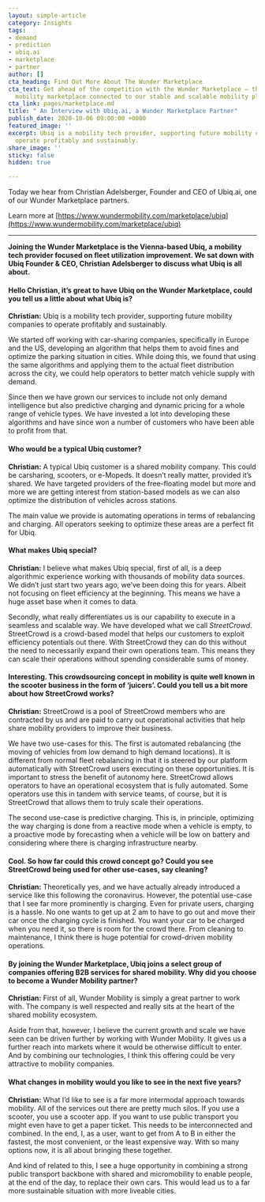 ```yaml
---
layout: simple-article
category: Insights
tags:
- demand
- prediction
- ubiq.ai
- marketplace
- partner
author: []
cta_heading: Find Out More About The Wunder Marketplace
cta_text: Get ahead of the competition with the Wunder Marketplace — the world’s first
  mobility marketplace connected to our stable and scalable mobility platform.
cta_link: pages/marketplace.md
title: " An Interview with Ubiq.ai, a Wunder Marketplace Partner"
publish_date: 2020-10-06 09:00:00 +0000
featured_image: ''
excerpt: Ubiq is a mobility tech provider, supporting future mobility companies to
  operate profitably and sustainably.
share_image: ''
sticky: false
hidden: true

---
```

Today we hear from Christian Adelsberger, Founder and CEO of Ubiq.ai, one of our Wunder Marketplace partners.

Learn more at [https://www.wundermobility.com/marketplace/ubiq](https://www.wundermobility.com/marketplace/ubiq)

***

  
**Joining the Wunder Marketplace is the Vienna-based Ubiq, a mobility tech provider focused on fleet utilization improvement. We sat down with Ubiq Founder & CEO, Christian Adelsberger to discuss what Ubiq is all about.**

#### Hello Christian, it’s great to have Ubiq on the Wunder Marketplace, could you tell us a little about what Ubiq is?

**Christian:** Ubiq is a mobility tech provider, supporting future mobility companies to operate profitably and sustainably.

We started off working with car-sharing companies, specifically in Europe and the US, developing an algorithm that helps them to avoid fines and optimize the parking situation in cities. While doing this, we found that using the same algorithms and applying them to the actual fleet distribution across the city, we could help operators to better match vehicle supply with demand.

Since then we have grown our services to include not only demand intelligence but also predictive charging and dynamic pricing for a whole range of vehicle types. We have invested a lot into developing these algorithms and have since won a number of customers who have been able to profit from that.

#### **Who would be a typical Ubiq customer?**

**Christian:** A typical Ubiq customer is a shared mobility company. This could be carsharing, scooters, or e-Mopeds. It doesn’t really matter, provided it’s shared. We have targeted providers of the free-floating model but more and more we are getting interest from station-based models as we can also optimize the distribution of vehicles across stations.

The main value we provide is automating operations in terms of rebalancing and charging. All operators seeking to optimize these areas are a perfect fit for Ubiq.

#### **What makes Ubiq special?**

**Christian:** I believe what makes Ubiq special, first of all, is a deep algorithmic experience working with thousands of mobility data sources. We didn’t just start two years ago, we’ve been doing this for years. Albeit not focusing on fleet efficiency at the beginning. This means we have a huge asset base when it comes to data.

Secondly, what really differentiates us is our capability to execute in a seamless and scalable way. We have developed what we call _StreetCrowd_. StreetCrowd is a crowd-based model that helps our customers to exploit efficiency potentials out there. With StreetCrowd they can do this without the need to necessarily expand their own operations team. This means they can scale their operations without spending considerable sums of money.

#### **Interesting. This crowdsourcing concept in mobility is quite well known in the scooter business in the form of ‘juicers’. Could you tell us a bit more about how StreetCrowd works?**

**Christian:** StreetCrowd is a pool of StreetCrowd members who are contracted by us and are paid to carry out operational activities that help share mobility providers to improve their business.

We have two use-cases for this. The first is automated rebalancing (the moving of vehicles from low demand to high demand locations). It is different from normal fleet rebalancing in that it is steered by our platform automatically with StreetCrowd users executing on these opportunities. It is important to stress the benefit of autonomy here. StreetCrowd allows operators to have an operational ecosystem that is fully automated. Some operators use this in tandem with service teams, of course, but it is StreetCrowd that allows them to truly scale their operations.

The second use-case is predictive charging. This is, in principle, optimizing the way charging is done from a reactive mode when a vehicle is empty, to a proactive mode by forecasting when a vehicle will be low on battery and considering where there is charging infrastructure nearby.

#### **Cool. So how far could this crowd concept go? Could you see StreetCrowd being used for other use-cases, say cleaning?**

**Christian:** Theoretically yes, and we have actually already introduced a service like this following the coronavirus. However, the potential use-case that I see far more prominently is charging. Even for private users, charging is a hassle. No one wants to get up at 2 am to have to go out and move their car once the charging cycle is finished. You want your car to be charged when you need it, so there is room for the crowd there. From cleaning to maintenance, I think there is huge potential for crowd-driven mobility operations.

#### **By joining the Wunder Marketplace, Ubiq joins a select group of companies offering B2B services for shared mobility. Why did you choose to become a Wunder Mobility partner?**

**Christian:** First of all, Wunder Mobility is simply a great partner to work with. The company is well respected and really sits at the heart of the shared mobility ecosystem.

Aside from that, however, I believe the current growth and scale we have seen can be driven further by working with Wunder Mobility. It gives us a further reach into markets where it would be otherwise difficult to enter. And by combining our technologies, I think this offering could be very attractive to mobility companies.

#### **What changes in mobility would you like to see in the next five years?**

**Christian:** What I’d like to see is a far more intermodal approach towards mobility. All of the services out there are pretty much silos. If you use a scooter, you use a scooter app. If you want to use public transport you might even have to get a paper ticket. This needs to be interconnected and combined. In the end, I, as a user, want to get from A to B in either the fastest, the most convenient, or the least expensive way. With so many options now, it is all about bringing these together.

And kind of related to this, I see a huge opportunity in combining a strong public transport backbone with shared and micromobility to enable people, at the end of the day, to replace their own cars. This would lead us to a far more sustainable situation with more liveable cities.